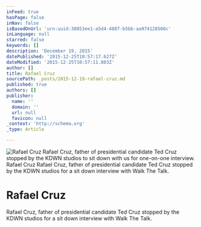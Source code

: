 ```yaml
---
inFeed: true
hasPage: false
inNav: false
isBasedOnUrl: 'urn:uuid:38853ee1-a5d4-4887-b5bb-aa974128508c'
inLanguage: null
starred: false
keywords: []
description: 'December 19, 2015'
datePublished: '2015-12-25T10:57:17.627Z'
dateModified: '2015-12-25T10:57:11.803Z'
author: []
title: Rafael Cruz
sourcePath: _posts/2015-12-19-rafael-cruz.md
published: true
authors: []
publisher:
  name: ''
  domain: ''
  url: null
  favicon: null
_context: 'http://schema.org'
_type: Article

---
```

![  Rafael Cruz Rafael Cruz, father of presidential candidate Ted Cruz stopped by the KDWN studios to sit down with us for one-on-one interview. Rafael Cruz  Rafael Cruz, father of presidential candidate Ted Cruz stopped by the KDWN studios for a sit down interview with Walk The Talk.](https://s3-us-west-2.amazonaws.com/the-grid-img/p/0350f3ce4d769f67f26b83a9debc7efceb833e2f.png)

# Rafael Cruz

Rafael Cruz, father of presidential candidate Ted Cruz stopped by the KDWN studios for a sit down interview with Walk The Talk.